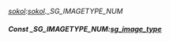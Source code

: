_[sokol](../../modules/sokol/sokol-module.md):[sokol](../../modules/sokol/sokol-module.md).\_SG\_IMAGETYPE\_NUM_
##### Const \_SG\_IMAGETYPE\_NUM:[sg_image_type](../../modules/sokol/sokol-sg_image_type.md)
